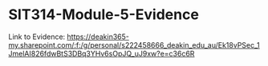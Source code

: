 # SIT314-Module-5-Evidence
Link to Evidence: https://deakin365-my.sharepoint.com/:f:/g/personal/s222458666_deakin_edu_au/Ek18vPSec_1JmelAI826fdwBtS3DBq3YHv6sOpJQ_uJ9xw?e=c36c6R
